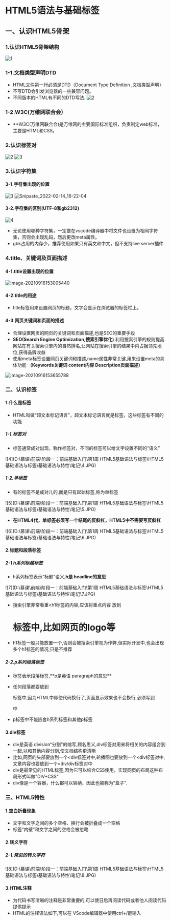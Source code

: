 # HTML5语法与基础标签
## 一、认识HTML5骨架
### 1.认识HTML5骨架结构
![1](https://user-images.githubusercontent.com/97715724/153823341-eb487412-3d16-4037-b0b1-232cf0b8d8ab.jpg)

### 1-1.文档类型声明DTD
- HTML文件第一行必须是DTD（Document Type Definition ,文档类型声明）
- 不写DTD会引发浏览器的一些兼容问题。
- 不同版本的HTML有不同的DTD写法.
![2](https://user-images.githubusercontent.com/97715724/153823892-7fda3d10-1529-4898-aeea-6ff98346562e.png)

### 1-2.W3C(万维网联合会）
- **W3C(万维网联合会)是万维网的主要国际标准组织，负责制定web标准，主要是HTML和CSS。

### 2.认识<html></html>标签对
![2](https://user-images.githubusercontent.com/97715724/153823757-da032c1d-9268-4392-8a2c-785501ec0168.jpg)
![3](https://user-images.githubusercontent.com/97715724/153823789-1e229b17-2692-489e-8248-3e559c987894.JPG)

### 3.认识字符集
#### 3-1.字符集出现的位置
![3](https://user-images.githubusercontent.com/97715724/153825616-befd2ea1-d256-47f0-adbc-eea2306fa392.PNG)
![Snipaste_2022-02-14_16-22-04](https://user-images.githubusercontent.com/97715724/153826464-1735c736-293a-4536-9f99-035c0b4cdacf.jpg)
#### 3-2.字符集的区别(UTF-8和gb2312)
![4](https://user-images.githubusercontent.com/97715724/153826763-280bfdb8-4f6e-4185-aa6a-c51f46352be4.PNG)
- 无论使用哪种字符集，一定要在vscode编译器中将文件也设置为相同字符集，否则会出现乱码，然后更改meta属性。
- gbk占用的内存少，推荐使用如果只有英文和中文，但不支持live server插件

### 4.title、关键词及页面描述
#### 4-1.title设置出现的位置
![image-20210916153005440](C:\Users\Administrator\AppData\Roaming\Typora\typora-user-images\image-20210916153005440.png)
#### 4-2.title的用途
- title标签用来设置网页的标题，文字会显示在浏览器的标签栏上。

#### 4-3.网页关键词和页面的描述
- 合理设置网页的网页的关键词和页面描述,也是SEO的重要手段
- **SEO(Search Engine Optimization,搜索引擎优化)** 利用搜索引擎的规则提高网站在有关搜索引擎内的自然排名,让网站在搜索引擎的结果中内占据领先地位,获得品牌收益
- 使用meta标签设置网页关键词和描述,name属性非常关键,用来设置meta的具体功能 **（Keywords关键词   content内容 Description页面描述）**

![image-20210916153655788](C:\Users\Administrator\AppData\Roaming\Typora\typora-user-images\image-20210916153655788.png)

### 二、认识标签

#### 1.什么是标签

- HTML叫做“超文本标记语言”，超文本标记语言就是标签，这些标签有不同的功能

##### 1-1.标签对

- 标签通常成对出现，称作标签对，不同的标签可以给文字设置不同的“语义”

![4](D:\慕课\前端\阶段一：前端基础入门\第1周 HTML5基础语法与标签\HTML5基础语法与标签\基础语法与特性\笔记\4.JPG)

##### 1-2.单标签

- 有的标签不是成对儿的,而是只有起始标签,称为单标签

![5](D:\慕课\前端\阶段一：前端基础入门\第1周 HTML5基础语法与标签\HTML5基础语法与标签\基础语法与特性\笔记\5.JPG)

- **在HTML4代，单标签必须写一个结尾的反斜杠，HTML5中不需要写反斜杠**

![6](D:\慕课\前端\阶段一：前端基础入门\第1周 HTML5基础语法与标签\HTML5基础语法与标签\基础语法与特性\笔记\6.JPG)

#### 2.标题和段落标签

##### 2-1 h系列标题标签

- h系列标签表示“标题”语义,**h是 headline的意思**

![7](D:\慕课\前端\阶段一：前端基础入门\第1周 HTML5基础语法与标签\HTML5基础语法与标签\基础语法与特性\笔记\7.JPG)

- 搜索引擎非常看重<h1</h1>标签的内容,应该将重点内容
  放到<h1>标签中,比如网页的logo等
- h1标签一般只能放置一个,否则会被搜索引擎视为作弊,但实际开发中,也会出现多个h1标签的情况,只是不推荐

##### 2-2.p系列段落标签

- <p><p>标签表示段落标签,**p是英语 paragraph的意思**

- 任何段落都要放到<p><p>标签中,因为HTML中即使代码换行了,页面显示效果也不会换行,必须写到<p></p>中

- p标签中不能嵌套h系列标签和其他p标签

#### 3.div标签

- div是英语 division“分割”的缩写,顾名思义,div标签对用来将相关的内容组合到一起,以和其他内容分割,使文档结构更清晰
- 比如,网页的头部要放到一个<div</div>标签对中,轮播图也要放到一个<div</div>标签对中,文章内容也要放到一个<div/div标签对中
- div是最常见的HTML标签,因为它可以结合CSS使用，实现网页的布局这种布局形式叫做"DIV+CSS"
- div像是一个容器，什么都可以容纳，因此也被称为"盒子".

### 三、HTML5特性

#### 1.空白折叠现象

- 文字和文字之间的多个空格、换行会被折叠成一个空格
- 标签“内壁”和文字之间的空格会被忽略

#### 2.转义字符

##### 2-1.常见的转义字符

![8](D:\慕课\前端\阶段一：前端基础入门\第1周 HTML5基础语法与标签\HTML5基础语法与标签\基础语法与特性\笔记\8.JPG)

#### 3.HTML注释

- 为代码书写清晰的注释是非常重要的,可以使日后再阅读代码或者他人阅读代码提供提示
- HTML的注释语法如下,可以在 VScode编辑器中使用ctrl+/键输入

